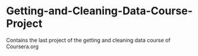 # Getting-and-Cleaning-Data-Course-Project
Contains the last project of the getting and cleaning data course of Coursera.org
